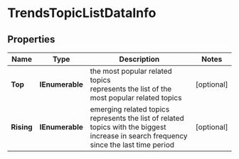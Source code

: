 # TrendsTopicListDataInfo


## Properties

| Name | Type | Description | Notes |
|------------ | ------------- | ------------- | -------------|
**Top** | **IEnumerable<TopicListDataItemInfo>** | the most popular related topics<br>represents the list of the most popular related topics |[optional]|
**Rising** | **IEnumerable<TopicListDataItemInfo>** | emerging related topics<br>represents the list of related topics with the biggest increase in search frequency since the last time period |[optional]|